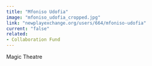 ```yaml
---
title: "Mfoniso Udofia"
image: "mfoniso_udofia_cropped.jpg"
link: "newplayexchange.org/users/664/mfoniso-udofia"
current: "false"
related:
- Collaboration Fund
---
```


Magic Theatre
